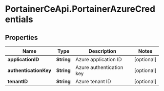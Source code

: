 # PortainerCeApi.PortainerAzureCredentials

## Properties
Name | Type | Description | Notes
------------ | ------------- | ------------- | -------------
**applicationID** | **String** | Azure application ID | [optional] 
**authenticationKey** | **String** | Azure authentication key | [optional] 
**tenantID** | **String** | Azure tenant ID | [optional] 


